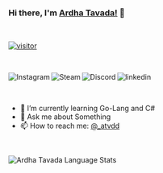 ### Hi there, I'm [Ardha Tavada!](https://atavada.github.io/tvd/) 👋

<br>

[![visitor](https://visitor-badge.laobi.icu/badge?page_id=atavada)](https://github.com/atavada)

<br>

<p>
<a href="https://www.instagram.com/_atvdd/">
   <img align="left" alt="Instagram" src="https://img.shields.io/badge/Instagram-9B0FFF?style=for-the-badge&logo=instagram&logoColor=white" />
</a>&nbsp;&nbsp;

<a href="https://steamcommunity.com/profiles/76561198963652810/">
   <img align="left" alt="Steam" src="https://img.shields.io/badge/Steam-1B2838?style=for-the-badge&logo=steam&logoColor=white" />
</a>&nbsp;&nbsp;

<a href="https://discordapp.com/users/tvd#7101">
   <img align="left" alt="Discord" src="https://img.shields.io/badge/Discord-7289DA?style=for-the-badge&logo=discord&logoColor=white" />
</a>&nbsp;&nbsp;

<a href="https://www.linkedin.com/in/ardhatavada/">
   <img align="left" alt="linkedin" src="https://img.shields.io/badge/LinkedIn-0077B5?style=for-the-badge&logo=linkedin&logoColor=white" />
</a>
</p>

<br>

<p>

- 🌱 I’m currently learning Go-Lang and C#
- 💬 Ask me about Something
- 📫 How to reach me: [@\_atvdd](https://www.instagram.com/_atvdd/)

</p>

<br>

![Ardha Tavada Language Stats](https://github-readme-stats.vercel.app/api/top-langs/?username=atavada&layout=compact&theme=radical)

</p>

